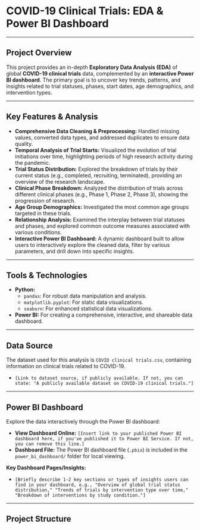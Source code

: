 # COVID-19 Clinical Trials: EDA & Power BI Dashboard

---

## **Project Overview**

This project provides an in-depth **Exploratory Data Analysis (EDA)** of global **COVID-19 clinical trials** data, complemented by an **interactive Power BI dashboard**. The primary goal is to uncover key trends, patterns, and insights related to trial statuses, phases, start dates, age demographics, and intervention types.

---

## **Key Features & Analysis**

* **Comprehensive Data Cleaning & Preprocessing:** Handled missing values, converted data types, and addressed duplicates to ensure data quality.
* **Temporal Analysis of Trial Starts:** Visualized the evolution of trial initiations over time, highlighting periods of high research activity during the pandemic.
* **Trial Status Distribution:** Explored the breakdown of trials by their current status (e.g., completed, recruiting, terminated), providing an overview of the research landscape.
* **Clinical Phase Breakdown:** Analyzed the distribution of trials across different clinical phases (e.g., Phase 1, Phase 2, Phase 3), showing the progression of research.
* **Age Group Demographics:** Investigated the most common age groups targeted in these trials.
* **Relationship Analysis:** Examined the interplay between trial statuses and phases, and explored common outcome measures associated with various conditions.
* **Interactive Power BI Dashboard:** A dynamic dashboard built to allow users to interactively explore the cleaned data, filter by various parameters, and drill down into specific insights.

---

## **Tools & Technologies**

* **Python:**
    * `pandas`: For robust data manipulation and analysis.
    * `matplotlib.pyplot`: For static data visualizations.
    * `seaborn`: For enhanced statistical data visualizations.
* **Power BI:** For creating a comprehensive, interactive, and shareable data dashboard.

---

## **Data Source**

The dataset used for this analysis is `COVID clinical trials.csv`, containing information on clinical trials related to COVID-19.
* `[Link to dataset source, if publicly available. If not, you can state: "A publicly available dataset on COVID-19 clinical trials."]`

---

## **Power BI Dashboard**

Explore the data interactively through the Power BI dashboard:

* **View Dashboard Online:** `[Insert link to your published Power BI dashboard here, if you've published it to Power BI Service. If not, you can remove this line.]`
* **Dashboard File:** The Power BI dashboard file (`.pbix`) is included in the `power_bi_dashboard/` folder for local viewing.

**Key Dashboard Pages/Insights:**
* `[Briefly describe 1-2 key sections or types of insights users can find in your dashboard, e.g., "Overview of global trial status distribution," "Trends of trials by intervention type over time," "Breakdown of interventions by study condition."]`

---

## **Project Structure**
